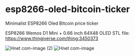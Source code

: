 # esp8266-oled-bitcoin-ticker
Minimalist ESP8266 Oled Bitcoin price ticker

ESP8266 Wemos D1 Mini +  0.66 inch 64X48 OLED 
STL file: https://www.thingiverse.com/thing:3450373

![Hnet com-image (2)](https://user-images.githubusercontent.com/31049131/141833478-1086a5fb-7206-426d-87f4-52940d3da9ad.jpg)
![Hnet com-image](https://user-images.githubusercontent.com/31049131/141833324-8143dc63-2829-4f13-8739-5dce29162fc5.jpg)

